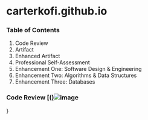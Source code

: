# carterkofi.github.io

### Table of Contents
1. Code Review
2. Artifact
3. Enhanced Artifact
4. Professional Self-Assessment
5. Enhancement One: Software Design & Engineering
6. Enhancement Two: Algorithms & Data Structures
7. Enhancement Three: Databases

### Code Review [([)](https://youtu.be/oO9biRC0Gvc)![image](https://user-images.githubusercontent.com/96343312/219906503-e48d7203-b3e5-43f3-adb3-336ab24bec99.png)
}



